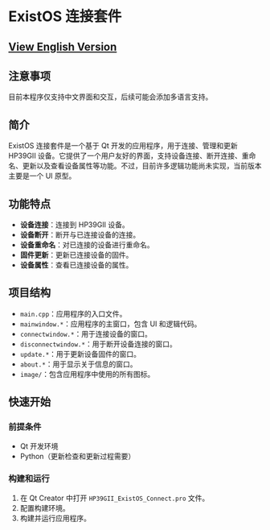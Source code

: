 # ExistOS 连接套件

## [View English Version](README.md)

## 注意事项
目前本程序仅支持中文界面和交互，后续可能会添加多语言支持。

## 简介
ExistOS 连接套件是一个基于 Qt 开发的应用程序，用于连接、管理和更新 HP39GII 设备。它提供了一个用户友好的界面，支持设备连接、断开连接、重命名、更新以及查看设备属性等功能。不过，目前许多逻辑功能尚未实现，当前版本主要是一个 UI 原型。

## 功能特点
- **设备连接**：连接到 HP39GII 设备。
- **设备断开**：断开与已连接设备的连接。
- **设备重命名**：对已连接的设备进行重命名。
- **固件更新**：更新已连接设备的固件。
- **设备属性**：查看已连接设备的属性。

## 项目结构
- `main.cpp`：应用程序的入口文件。
- `mainwindow.*`：应用程序的主窗口，包含 UI 和逻辑代码。
- `connectwindow.*`：用于连接设备的窗口。
- `disconnectwindow.*`：用于断开设备连接的窗口。
- `update.*`：用于更新设备固件的窗口。
- `about.*`：用于显示关于信息的窗口。
- `image/`：包含应用程序中使用的所有图标。

## 快速开始
### 前提条件
- Qt 开发环境
- Python（更新检查和更新过程需要）

### 构建和运行
1. 在 Qt Creator 中打开 `HP39GII_ExistOS_Connect.pro` 文件。
2. 配置构建环境。
3. 构建并运行应用程序。